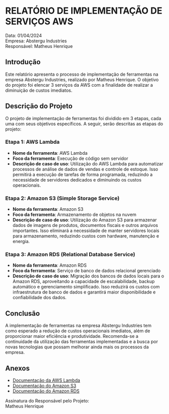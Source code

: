 # RELATÓRIO DE IMPLEMENTAÇÃO DE SERVIÇOS AWS

Data: 01/04/2024  
Empresa: Abstergu Industries  
Responsável: Matheus Henrique  

## Introdução
Este relatório apresenta o processo de implementação de ferramentas na empresa Abstergu Industries, realizado por Matheus Henrique. O objetivo do projeto foi elencar 3 serviços da AWS com a finalidade de realizar a diminuição de custos imediatos.

## Descrição do Projeto
O projeto de implementação de ferramentas foi dividido em 3 etapas, cada uma com seus objetivos específicos. A seguir, serão descritas as etapas do projeto:

### Etapa 1: AWS Lambda
- **Nome da ferramenta**: AWS Lambda
- **Foco da ferramenta**: Execução de código sem servidor
- **Descrição de caso de uso**: Utilização do AWS Lambda para automatizar processos de análise de dados de vendas e controle de estoque. Isso permitirá a execução de tarefas de forma programada, reduzindo a necessidade de servidores dedicados e diminuindo os custos operacionais.

### Etapa 2: Amazon S3 (Simple Storage Service)
- **Nome da ferramenta**: Amazon S3
- **Foco da ferramenta**: Armazenamento de objetos na nuvem
- **Descrição de caso de uso**: Utilização do Amazon S3 para armazenar dados de imagens de produtos, documentos fiscais e outros arquivos importantes. Isso eliminará a necessidade de manter servidores locais para armazenamento, reduzindo custos com hardware, manutenção e energia.

### Etapa 3: Amazon RDS (Relational Database Service)
- **Nome da ferramenta**: Amazon RDS
- **Foco da ferramenta**: Serviço de banco de dados relacional gerenciado
- **Descrição de caso de uso**: Migração dos bancos de dados locais para o Amazon RDS, aproveitando a capacidade de escalabilidade, backup automático e gerenciamento simplificado. Isso reduzirá os custos com infraestrutura de banco de dados e garantirá maior disponibilidade e confiabilidade dos dados.

## Conclusão
A implementação de ferramentas na empresa Abstergu Industries tem como esperado a redução de custos operacionais imediatos, além de proporcionar maior eficiência e produtividade. Recomenda-se a continuidade da utilização das ferramentas implementadas e a busca por novas tecnologias que possam melhorar ainda mais os processos da empresa.

## Anexos
- [Documentação da AWS Lambda](https://docs.aws.amazon.com/lambda)
- [Documentação do Amazon S3](https://docs.aws.amazon.com/AmazonS3)
- [Documentação do Amazon RDS](https://docs.aws.amazon.com/AmazonRDS)

Assinatura do Responsável pelo Projeto:  
Matheus Henrique
